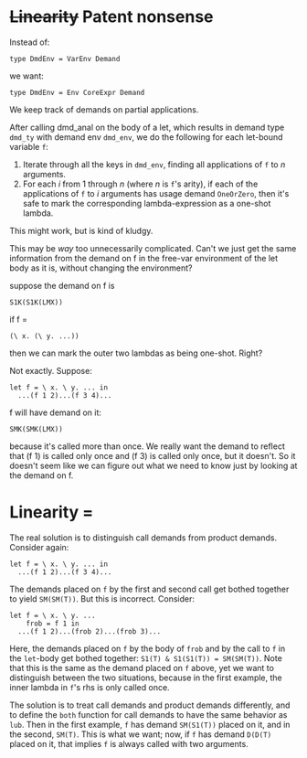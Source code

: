 # ~~Linearity~~ Patent nonsense


Instead of:

```wiki
type DmdEnv = VarEnv Demand
```


we want:

```wiki
type DmdEnv = Env CoreExpr Demand
```


We keep track of demands on partial applications.


After calling dmd_anal on the body of a let, which results in demand type `dmd_ty` with demand env `dmd_env`, we do the following for each let-bound variable `f`:

1. Iterate through all the keys in `dmd_env`, finding all applications of `f` to *n* arguments.
1. For each *i* from 1 through *n* (where *n* is `f`'s arity), if each of the applications of `f` to *i* arguments has usage demand `OneOrZero`, then it's safe to mark the corresponding lambda-expression as a one-shot lambda. 


This might work, but is kind of kludgy.


This may be *way* too unnecessarily complicated. Can't we just get the same information from the demand on f in the free-var environment of the let body as it is, without changing the environment?


suppose the demand on f is

```wiki
S1K(S1K(LMX))
```


if f = 

```wiki
(\ x. (\ y. ...))
```


then we can mark the outer two lambdas as being one-shot. Right?


Not exactly. Suppose:

```wiki
let f = \ x. \ y. ... in
  ...(f 1 2)...(f 3 4)...
```


f will have demand on it:

```wiki
SMK(SMK(LMX))
```


because it's called more than once. We really want the demand to reflect that (f 1) is called only once and (f 3) is called only once, but it doesn't. So it doesn't seem like we can figure out what we need to know just by looking at the demand on f.

# Linearity =


The real solution is to distinguish call demands from product demands. Consider again:

```wiki
let f = \ x. \ y. ... in
  ...(f 1 2)...(f 3 4)...
```


The demands placed on `f` by the first and second call get bothed together to yield `SM(SM(T))`. But this is incorrect. Consider:

```wiki
let f = \ x. \ y. ... 
    frob = f 1 in
  ...(f 1 2)...(frob 2)...(frob 3)...
```


Here, the demands placed on `f` by the body of `frob` and by the call to `f` in the `let`-body get bothed together: `S1(T) & S1(S1(T)) = SM(SM(T))`. Note that this is the same as the demand placed on `f` above, yet we want to distinguish between the two situations, because in the first example, the inner lambda in `f`'s rhs is only called once. 


The solution is to treat call demands and product demands differently, and to define the `both` function for call demands to have the same behavior as `lub`. Then in the first example, `f` has demand `SM(S1(T))` placed on it, and in the second, `SM(T)`. This is what we want; now, if `f` has demand `D(D(T)` placed on it, that implies `f` is always called with two arguments.
